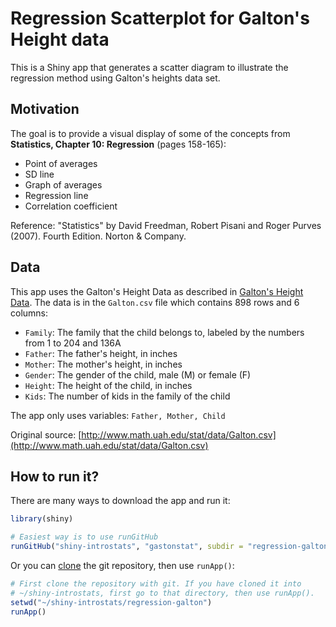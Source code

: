 # Regression Scatterplot for Galton's Height data

This is a Shiny app that generates a scatter diagram to illustrate the regression method using Galton's heights data set.


## Motivation

The goal is to provide a visual display of some of the concepts from __Statistics, Chapter 10: Regression__ (pages 158-165):

- Point of averages
- SD line
- Graph of averages
- Regression line
- Correlation coefficient

Reference: "Statistics" by David Freedman, Robert Pisani and Roger Purves (2007). Fourth Edition. Norton & Company.


## Data

This app uses the Galton's Height Data as described in [Galton's Height Data](http://www.math.uah.edu/stat/data/Galton.html). The data is in the `Galton.csv` file which contains 898 rows and 6 columns: 

- `Family`: The family that the child belongs to, labeled by the numbers from 1 to 204 and 136A
- `Father`: The father's height, in inches
- `Mother`: The mother's height, in inches
- `Gender`: The gender of the child, male (M) or female (F)
- `Height`: The height of the child, in inches
- `Kids`: The number of kids in the family of the child

The app only uses variables: `Father, Mother, Child`

Original source: [http://www.math.uah.edu/stat/data/Galton.csv](http://www.math.uah.edu/stat/data/Galton.csv)


## How to run it?

There are many ways to download the app and run it:

```R
library(shiny)

# Easiest way is to use runGitHub
runGitHub("shiny-introstats", "gastonstat", subdir = "regression-galton")
```

Or you can [clone](http://stackoverflow.com/questions/651038/how-do-you-clone-a-git-repository-into-a-specific-folder) the git repository, then use `runApp()`:

```R
# First clone the repository with git. If you have cloned it into
# ~/shiny-introstats, first go to that directory, then use runApp().
setwd("~/shiny-introstats/regression-galton")
runApp()
```
